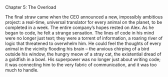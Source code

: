 Chapter 5: The Overload

The final straw came when the CEO announced a new, impossibly ambitious project: a real-time, universal translator for every animal on the planet, to be completed in a week. The entire company’s hopes rested on Alex. As he began to code, he felt a strange sensation. The lines of code in his mind were no longer just text; they were a torrent of information, a roaring river of logic that threatened to overwhelm him. He could feel the thoughts of every animal in the vicinity flooding his brain – the anxious chirping of a bird outside his window, the hungry meow of a stray cat, the existential dread of a goldfish in a bowl. His superpower was no longer just about writing code; it was connecting him to the very fabric of communication, and it was too much to handle.
